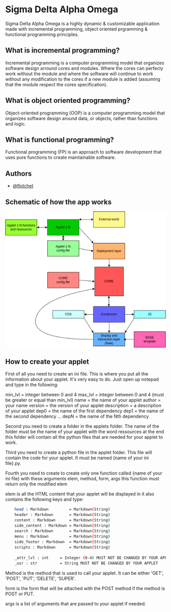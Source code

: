# Sigma Delta Alpha Omega

Sigma Delta Alpha Omega is a highly dynamic & customizable application made with incremental programming, object oriented prgramming & functional programming principles.

## What is incremental programming?

Incremental programming is a computer programming model that organizes software design arround cores and modules. Where the cores can perfecly work without the module and where the software will continue to work without any modification to the cores if a new module is added (assuming that the module respect the cores specification).

## What is object oriented programming?

Object-oriented programming (OOP) is a computer programming model that organizes software design around data, or objects, rather than functions and logic.

## What is functional programming?

Functional programming (FP) is an approach to software development that uses pure functions to create maintainable software.

## Authors

- [@flotchet](https://www.github.com/flotchet)

## Schematic of how the app works

![Schematic of the app](README/images/schematicbg.png)

## How to create your applet

First of all you need to create an ini file. This is where you put all the information about your applet. It's very easy to do. Just open up notepad and type in the following:

min_lvl = integer between 0 and 4
max_lvl = integer between 0 and 4 (must be greater or equal than min_lvl)
name = the name of your applet
author = your name
version = the version of your applet
description = a description of your applet
dep0 = the name of the first dependency
dep1 = the name of the second dependency
...
depN = the name of the Nth dependency

Second you need to create a folder in the applets folder. The name of the folder must be the name of your applet with the word ressources at the end
this folder will contain all the python files that are needed for your applet to work.

Third you need to create a python file in the applet folder. This file will contain the code for your applet. It must be named {name of your ini file}.py.

Fourth you need to create to create only one function called {name of your ini file} with these arguments
elem, method, form, args this function must return only the modified elem

elem is all the HTML content that your applet will be displayed in
it also contains the following keys and type:

```bash
    head : Markdown         = Markdown(String)
    header : Markdown       = Markdown(String)
    content : Markdown      = Markdown(String)
    side_content : Markdown = Markdown(String)
    search : Markdown       = Markdown(String)
    menu : Markdown         = Markdown(String)
    side_footer : Markdown  = Markdown(String)
    scripts : Markdown      = Markdown(String)

    _attr_lvl : int     = Integer (0-4) MUST NOT BE CHANGED BY YOUR APPLET
    _usr : str          = String MUST NOT BE CHANGED BY YOUR APPLET

```

Method is the method that is used to call your applet. It can be either 'GET', 'POST', 'PUT', 'DELETE', 'SUPER'.

form is the form that will be attached with the POST method if the method is POST or PUT.

args is a list of arguments that are passed to your applet if needed.
